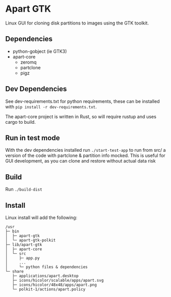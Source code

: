 Apart GTK
=========
Linux GUI for cloning disk partitions to images using the GTK toolkit.

## Dependencies
* python-gobject (ie GTK3)
* apart-core
  * zeromq
  * partclone
  * pigz

## Dev Dependencies
See dev-requirements.txt for python requirements, these can be installed with `pip install -r dev-requirements.txt`.

The apart-core project is written in Rust, so will require rustup and uses cargo to build.

## Run in test mode
With the dev dependencies installed run `./start-test-app` to run from src/ a version of the code with 
partclone & partition info mocked. This is useful for GUI development, as you can clone and restore without actual 
data risk

## Build
Run `./build-dist`

## Install
Linux install will add the following:
```
/usr
├─ bin
│  ├─ apart-gtk
│  └─ apart-gtk-polkit
├─ lib/apart-gtk
│  ├─ apart-core
│  └─ src
│     ├─ app.py
│     ...
│     └─ python files & dependencies
└─ share
   ├─ applications/apart.desktop
   ├─ icons/hicolor/scalable/apps/apart.svg
   ├─ icons/hicolor/48x48/apps/apart.png
   └─ polkit-1/actions/apart.policy
```
